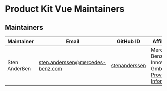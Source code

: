 <!-- SPDX-License-Identifier: MIT --->
# Product Kit Vue Maintainers

## Maintainers

| Maintainer       | Email                           | GitHub ID                                 | Affiliation                                                                                       | Joined     |
| -----------------| ------------------------------- | ----------------------------------------- | ------------------------------------------------------------------------------------------------- | ---------- | 
| Sten Anderßen | <sten.anderssen@mercedes-benz.com>  | [stenanderssen](https://github.com/stenanderssen)     | Mercedes-Benz Tech Innovation GmbH, [Provider Information](https://github.com/mercedes-benz/foss/blob/master/PROVIDER_INFORMATION.md) | 2022-12-07 | 
